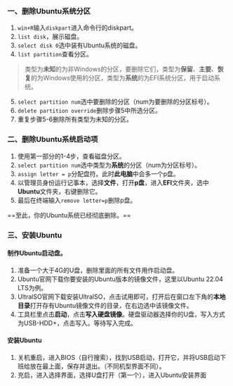 ### 一、删除Ubuntu系统分区
1. `win+R`输入`diskpart`进入命令行的diskpart。
2. `list disk`，展示磁盘。
3. `select disk 0`选中装有Ubuntu系统的磁盘。
4. `list partition`查看分区。
> 类型为**未知**的为非Windows的分区，要删除它们，类型为**保留**、**主要**、**恢复**的为Windows使用的分区，类型为**系统**的为EFI系统分区，用于启动系统。
5. `select partition num`选中要删除的分区（num为要删除的分区标号）。
6. `delete partition override`删除步骤5中所选分区。
7. 重复步骤5-6删除所有类型为未知的分区。


### 二、删除Ubuntu系统启动项
1. 使用第一部分的1-4步，查看磁盘分区。
2. `select partition num`选中类型为**系统**的分区（num为分区标号）。
3. `assign letter = p`分配盘符。此时**此电脑**中会多一个p盘。
4. 以管理员身份运行记事本，选择**文件**，打开**p盘**，进入**EFI**文件夹，选中**Ubuntu**文件夹，右键删除它。
5. 最后在终端输入`remove letter=p`删除p盘。

==至此，你的Ubuntu系统已经彻底删除。==
### 三、安装Ubuntu
#### 制作Ubuntu启动盘。
1. 准备一个大于4G的U盘，删除里面的所有文件用作启动盘。
2. Ubuntu官网下载你要安装的Ubuntu版本的镜像文件，这里以Ubuntu 22.04 LTS为例。
3. UltralSO官网下载安装UltralSO，点击试用即可，打开后在窗口左下角的**本地目录**打开存有Ubuntu镜像文件的目录，在右边选中该镜像文件。
4. 工具栏里点击**启动**，点击**写入硬盘镜像**。硬盘驱动器选择你的U盘，写入方式为USB-HDD+，点击写入。等待写入完成。
#### 安装Ubuntu
1. 关机重启，进入BIOS（自行搜索），找到USB启动，打开它，并将USB启动下班给放在最上面，保存并退出。（不同机型界面不同）。
2. 充启，进入选择界面，选择U盘打开（第一个），进入Ubuntu安装界面
